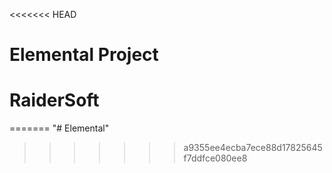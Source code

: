 <<<<<<< HEAD
# Elemental Project
# RaiderSoft
=======
"# Elemental" 
>>>>>>> a9355ee4ecba7ece88d17825645f7ddfce080ee8
